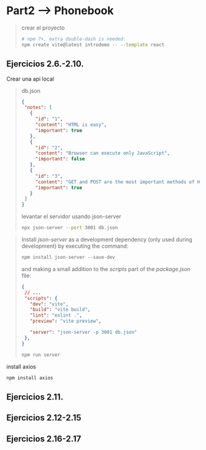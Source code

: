 # Part2 --> Phonebook

>crear el proyecto 
>
>```bash
># npm 7+, extra double-dash is needed:
>npm create vite@latest introdemo -- --template react
>```

## Ejercicios 2.6.-2.10.

Crear una api local

>
>
>db.json
>
>```json
>{
>  "notes": [
>    {
>      "id": "1",
>      "content": "HTML is easy",
>      "important": true
>    },
>    {
>      "id": "2",
>      "content": "Browser can execute only JavaScript",
>      "important": false
>    },
>    {
>      "id": "3",
>      "content": "GET and POST are the most important methods of HTTP protocol",
>      "important": true
>    }
>  ]
>}
>```
>
>levantar el servidor usando json-server
>
>```bash
>npx json-server --port 3001 db.json
>```



> Install *json-server* as a development dependency (only used during development) by executing the command:
>
>```js
>npm install json-server --save-dev
>```
>
>and making a small addition to the *scripts* part of the *package.json* file:
>
>```json
>{
>  // ... 
>  "scripts": {
>    "dev": "vite",
>    "build": "vite build",
>    "lint": "eslint .",
>    "preview": "vite preview",
>
>    "server": "json-server -p 3001 db.json"
>  },
>}
>```
>
>```bash
>npm run server
>```



install axios

```bash
npm install axios
```



## Ejercicios 2.11.

## Ejercicios 2.12-2.15

## Ejercicios 2.16-2.17